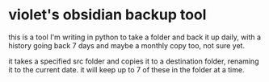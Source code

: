 # violet's obsidian backup tool

this is a tool I'm writing in python to take a folder and back it up daily, with a history going back 7 days and maybe a monthly copy too, not sure yet. 

it takes a specified src folder and copies it to a destination folder, renaming it to the current date. it will keep up to 7 of these in the folder at a time.
